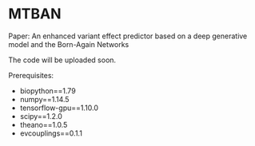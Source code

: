 # MTBAN
Paper: An enhanced variant effect predictor based on a deep generative model and the Born-Again Networks


The code will be uploaded soon.


Prerequisites:
<ul>
<li>biopython==1.79</li>
<li>numpy==1.14.5</li>
<li>tensorflow-gpu==1.10.0</li>
<li>scipy==1.2.0</li>
<li>theano==1.0.5</li>
<li>evcouplings==0.1.1</li> 
</ul>
